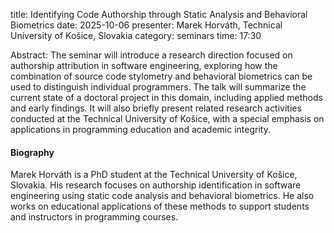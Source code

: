 title: Identifying Code Authorship through Static Analysis and Behavioral Biometrics
date: 2025-10-06
presenter: Marek Horváth,  Technical University of Košice, Slovakia
category: seminars
time: 17:30


Abstract:
The seminar will introduce a research direction focused on authorship attribution in software engineering, exploring how the combination of source code stylometry and behavioral biometrics can be used to distinguish individual programmers. The talk will summarize the current state of a doctoral project in this domain, including applied methods and early findings. It will also briefly present related research activities conducted at the Technical University of Košice, with a special emphasis on applications in programming education and academic integrity.


#### Biography
Marek Horváth is a PhD student at the Technical University of Košice, Slovakia. His research focuses on authorship identification in software engineering using static code analysis and behavioral biometrics. He also works on educational applications of these methods to support students and instructors in programming courses.
